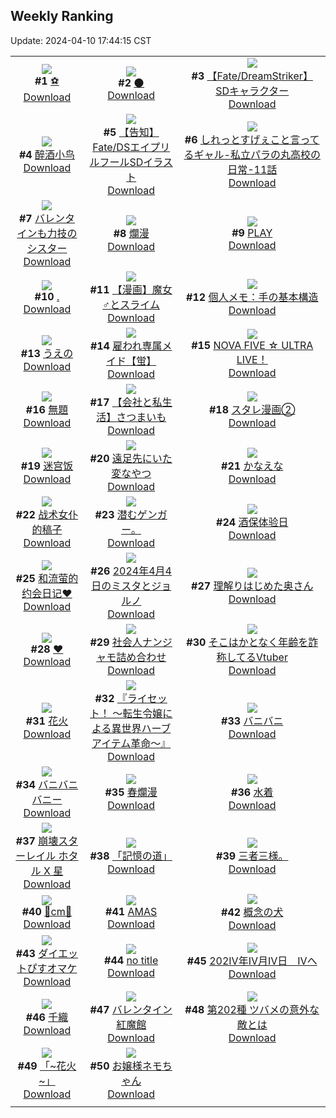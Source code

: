 ## Weekly Ranking
Update: 2024-04-10 17:44:15 CST

|      |      |      |
| :----: | :----: | :----: |
| ![](https://i.pixiv.re/c/240x480/img-master/img/2024/04/04/00/09/10/117524054_p0_master1200.jpg)<br>**#1** [⚽](https://www.pixiv.net/artworks/117524054)<br>[Download](https://i.pixiv.re/img-original/img/2024/04/04/00/09/10/117524054_p0.png) | ![](https://i.pixiv.re/c/240x480/img-master/img/2024/04/04/00/41/04/117525148_p0_master1200.jpg)<br>**#2** [🌑](https://www.pixiv.net/artworks/117525148)<br>[Download](https://i.pixiv.re/img-original/img/2024/04/04/00/41/04/117525148_p0.jpg) | ![](https://i.pixiv.re/c/240x480/img-master/img/2024/04/03/00/00/04/117494992_p0_master1200.jpg)<br>**#3** [【Fate/DreamStriker】 SDキャラクター](https://www.pixiv.net/artworks/117494992)<br>[Download](https://i.pixiv.re/img-original/img/2024/04/03/00/00/04/117494992_p0.png) |
| ![](https://i.pixiv.re/c/240x480/img-master/img/2024/04/03/00/41/21/117496544_p0_master1200.jpg)<br>**#4** [醉酒小鸟](https://www.pixiv.net/artworks/117496544)<br>[Download](https://i.pixiv.re/img-original/img/2024/04/03/00/41/21/117496544_p0.jpg) | ![](https://i.pixiv.re/c/240x480/img-master/img/2024/04/04/18/49/17/117542520_p0_master1200.jpg)<br>**#5** [【告知】Fate/DSエイプリルフールSDイラスト](https://www.pixiv.net/artworks/117542520)<br>[Download](https://i.pixiv.re/img-original/img/2024/04/04/18/49/17/117542520_p0.png) | ![](https://i.pixiv.re/c/240x480/img-master/img/2024/04/04/00/05/54/117523906_p0_master1200.jpg)<br>**#6** [しれっとすげぇこと言ってるギャル-私立パラの丸高校の日常-11話](https://www.pixiv.net/artworks/117523906)<br>[Download](https://i.pixiv.re/img-original/img/2024/04/04/00/05/54/117523906_p0.jpg) |
| ![](https://i.pixiv.re/c/240x480/img-master/img/2024/04/04/19/49/47/117544031_p0_master1200.jpg)<br>**#7** [バレンタインも力技のシスター](https://www.pixiv.net/artworks/117544031)<br>[Download](https://i.pixiv.re/img-original/img/2024/04/04/19/49/47/117544031_p0.jpg) | ![](https://i.pixiv.re/c/240x480/img-master/img/2024/04/03/00/00/27/117495111_p0_master1200.jpg)<br>**#8** [爛漫](https://www.pixiv.net/artworks/117495111)<br>[Download](https://i.pixiv.re/img-original/img/2024/04/03/00/00/27/117495111_p0.png) | ![](https://i.pixiv.re/c/240x480/img-master/img/2024/04/05/00/00/04/117552206_p0_master1200.jpg)<br>**#9** [PLAY](https://www.pixiv.net/artworks/117552206)<br>[Download](https://i.pixiv.re/img-original/img/2024/04/05/00/00/04/117552206_p0.png) |
| ![](https://i.pixiv.re/c/240x480/img-master/img/2024/04/04/18/44/05/117542401_p0_master1200.jpg)<br>**#10** [.](https://www.pixiv.net/artworks/117542401)<br>[Download](https://i.pixiv.re/img-original/img/2024/04/04/18/44/05/117542401_p0.jpg) | ![](https://i.pixiv.re/c/240x480/img-master/img/2024/04/05/00/08/35/117552809_p0_master1200.jpg)<br>**#11** [【漫画】魔女♂とスライム](https://www.pixiv.net/artworks/117552809)<br>[Download](https://i.pixiv.re/img-original/img/2024/04/05/00/08/35/117552809_p0.jpg) | ![](https://i.pixiv.re/c/240x480/img-master/img/2024/04/04/06/00/09/117530130_p0_master1200.jpg)<br>**#12** [個人メモ：手の基本構造](https://www.pixiv.net/artworks/117530130)<br>[Download](https://i.pixiv.re/img-original/img/2024/04/04/06/00/09/117530130_p0.jpg) |
| ![](https://i.pixiv.re/c/240x480/img-master/img/2024/04/05/07/30/01/117559756_p0_master1200.jpg)<br>**#13** [うえの](https://www.pixiv.net/artworks/117559756)<br>[Download](https://i.pixiv.re/img-original/img/2024/04/05/07/30/01/117559756_p0.jpg) | ![](https://i.pixiv.re/c/240x480/img-master/img/2024/04/05/00/00/20/117552312_p0_master1200.jpg)<br>**#14** [雇われ専属メイド【蛍】](https://www.pixiv.net/artworks/117552312)<br>[Download](https://i.pixiv.re/img-original/img/2024/04/05/00/00/20/117552312_p0.jpg) | ![](https://i.pixiv.re/c/240x480/img-master/img/2024/04/03/00/53/00/117496851_p0_master1200.jpg)<br>**#15** [NOVA FIVE ☆ ULTRA LIVE！](https://www.pixiv.net/artworks/117496851)<br>[Download](https://i.pixiv.re/img-original/img/2024/04/03/00/53/00/117496851_p0.png) |
| ![](https://i.pixiv.re/c/240x480/img-master/img/2024/04/04/22/44/18/117549661_p0_master1200.jpg)<br>**#16** [無題](https://www.pixiv.net/artworks/117549661)<br>[Download](https://i.pixiv.re/img-original/img/2024/04/04/22/44/18/117549661_p0.png) | ![](https://i.pixiv.re/c/240x480/img-master/img/2024/04/05/12/00/09/117563365_p0_master1200.jpg)<br>**#17** [【会社と私生活】さつまいも](https://www.pixiv.net/artworks/117563365)<br>[Download](https://i.pixiv.re/img-original/img/2024/04/05/12/00/09/117563365_p0.jpg) | ![](https://i.pixiv.re/c/240x480/img-master/img/2024/04/04/19/07/11/117543021_p0_master1200.jpg)<br>**#18** [スタレ漫画②](https://www.pixiv.net/artworks/117543021)<br>[Download](https://i.pixiv.re/img-original/img/2024/04/04/19/07/11/117543021_p0.jpg) |
| ![](https://i.pixiv.re/c/240x480/img-master/img/2024/04/03/11/12/17/117505125_p0_master1200.jpg)<br>**#19** [迷宫饭](https://www.pixiv.net/artworks/117505125)<br>[Download](https://i.pixiv.re/img-original/img/2024/04/03/11/12/17/117505125_p0.png) | ![](https://i.pixiv.re/c/240x480/img-master/img/2024/04/05/20/24/34/117573805_p0_master1200.jpg)<br>**#20** [遠足先にいた変なやつ](https://www.pixiv.net/artworks/117573805)<br>[Download](https://i.pixiv.re/img-original/img/2024/04/05/20/24/34/117573805_p0.jpg) | ![](https://i.pixiv.re/c/240x480/img-master/img/2024/04/04/04/47/16/117529397_p0_master1200.jpg)<br>**#21** [かなえな](https://www.pixiv.net/artworks/117529397)<br>[Download](https://i.pixiv.re/img-original/img/2024/04/04/04/47/16/117529397_p0.png) |
| ![](https://i.pixiv.re/c/240x480/img-master/img/2024/04/04/14/11/51/117537163_p0_master1200.jpg)<br>**#22** [战术女仆的稿子](https://www.pixiv.net/artworks/117537163)<br>[Download](https://i.pixiv.re/img-original/img/2024/04/04/14/11/51/117537163_p0.jpg) | ![](https://i.pixiv.re/c/240x480/img-master/img/2024/04/04/13/55/11/117534056_p0_master1200.jpg)<br>**#23** [潜むゲンガー。](https://www.pixiv.net/artworks/117534056)<br>[Download](https://i.pixiv.re/img-original/img/2024/04/04/13/55/11/117534056_p0.jpg) | ![](https://i.pixiv.re/c/240x480/img-master/img/2024/04/05/14/18/42/117565712_p0_master1200.jpg)<br>**#24** [酒保体验日](https://www.pixiv.net/artworks/117565712)<br>[Download](https://i.pixiv.re/img-original/img/2024/04/05/14/18/42/117565712_p0.jpg) |
| ![](https://i.pixiv.re/c/240x480/img-master/img/2024/04/03/23/05/31/117521539_p0_master1200.jpg)<br>**#25** [和流萤的约会日记♥](https://www.pixiv.net/artworks/117521539)<br>[Download](https://i.pixiv.re/img-original/img/2024/04/03/23/05/31/117521539_p0.jpg) | ![](https://i.pixiv.re/c/240x480/img-master/img/2024/04/04/00/18/27/117524431_p0_master1200.jpg)<br>**#26** [2024年4月4日のミスタとジョルノ](https://www.pixiv.net/artworks/117524431)<br>[Download](https://i.pixiv.re/img-original/img/2024/04/04/00/18/27/117524431_p0.jpg) | ![](https://i.pixiv.re/c/240x480/img-master/img/2024/04/04/00/04/03/117523814_p0_master1200.jpg)<br>**#27** [理解りはじめた奥さん](https://www.pixiv.net/artworks/117523814)<br>[Download](https://i.pixiv.re/img-original/img/2024/04/04/00/04/03/117523814_p0.jpg) |
| ![](https://i.pixiv.re/c/240x480/img-master/img/2024/04/04/00/00/27/117523481_p0_master1200.jpg)<br>**#28** [❤](https://www.pixiv.net/artworks/117523481)<br>[Download](https://i.pixiv.re/img-original/img/2024/04/04/00/00/27/117523481_p0.jpg) | ![](https://i.pixiv.re/c/240x480/img-master/img/2024/04/03/18/44/57/117513428_p0_master1200.jpg)<br>**#29** [社会人ナンジャモ詰め合わせ](https://www.pixiv.net/artworks/117513428)<br>[Download](https://i.pixiv.re/img-original/img/2024/04/03/18/44/57/117513428_p0.jpg) | ![](https://i.pixiv.re/c/240x480/img-master/img/2024/04/04/21/00/15/117546196_p0_master1200.jpg)<br>**#30** [そこはかとなく年齢を詐称してるVtuber](https://www.pixiv.net/artworks/117546196)<br>[Download](https://i.pixiv.re/img-original/img/2024/04/04/21/00/15/117546196_p0.png) |
| ![](https://i.pixiv.re/c/240x480/img-master/img/2024/04/04/00/00/17/117523452_p0_master1200.jpg)<br>**#31** [花火](https://www.pixiv.net/artworks/117523452)<br>[Download](https://i.pixiv.re/img-original/img/2024/04/04/00/00/17/117523452_p0.jpg) | ![](https://i.pixiv.re/c/240x480/img-master/img/2024/04/04/00/06/03/117523914_p0_master1200.jpg)<br>**#32** [『ライセット！ ～転生令嬢による異世界ハーブアイテム革命～』](https://www.pixiv.net/artworks/117523914)<br>[Download](https://i.pixiv.re/img-original/img/2024/04/04/00/06/03/117523914_p0.jpg) | ![](https://i.pixiv.re/c/240x480/img-master/img/2024/04/03/00/00/04/117494996_p0_master1200.jpg)<br>**#33** [バニバニ](https://www.pixiv.net/artworks/117494996)<br>[Download](https://i.pixiv.re/img-original/img/2024/04/03/00/00/04/117494996_p0.jpg) |
| ![](https://i.pixiv.re/c/240x480/img-master/img/2024/04/04/00/00/01/117523385_p0_master1200.jpg)<br>**#34** [バニバニバニー](https://www.pixiv.net/artworks/117523385)<br>[Download](https://i.pixiv.re/img-original/img/2024/04/04/00/00/01/117523385_p0.jpg) | ![](https://i.pixiv.re/c/240x480/img-master/img/2024/04/04/20/22/18/117545000_p0_master1200.jpg)<br>**#35** [春爛漫](https://www.pixiv.net/artworks/117545000)<br>[Download](https://i.pixiv.re/img-original/img/2024/04/04/20/22/18/117545000_p0.jpg) | ![](https://i.pixiv.re/c/240x480/img-master/img/2024/04/03/19/54/50/117515243_p0_master1200.jpg)<br>**#36** [水着](https://www.pixiv.net/artworks/117515243)<br>[Download](https://i.pixiv.re/img-original/img/2024/04/03/19/54/50/117515243_p0.png) |
| ![](https://i.pixiv.re/c/240x480/img-master/img/2024/04/03/23/44/12/117522831_p0_master1200.jpg)<br>**#37** [崩壊スターレイル  ホタル X 星](https://www.pixiv.net/artworks/117522831)<br>[Download](https://i.pixiv.re/img-original/img/2024/04/03/23/44/12/117522831_p0.jpg) | ![](https://i.pixiv.re/c/240x480/img-master/img/2024/04/04/00/00/20/117523459_p0_master1200.jpg)<br>**#38** [「記憶の道」](https://www.pixiv.net/artworks/117523459)<br>[Download](https://i.pixiv.re/img-original/img/2024/04/04/00/00/20/117523459_p0.jpg) | ![](https://i.pixiv.re/c/240x480/img-master/img/2024/04/03/06/26/00/117501454_p0_master1200.jpg)<br>**#39** [三者三様。](https://www.pixiv.net/artworks/117501454)<br>[Download](https://i.pixiv.re/img-original/img/2024/04/03/06/26/00/117501454_p0.jpg) |
| ![](https://i.pixiv.re/c/240x480/img-master/img/2024/04/04/20/49/19/117545815_p0_master1200.jpg)<br>**#40** [🔔cm🔔](https://www.pixiv.net/artworks/117545815)<br>[Download](https://i.pixiv.re/img-original/img/2024/04/04/20/49/19/117545815_p0.png) | ![](https://i.pixiv.re/c/240x480/img-master/img/2024/04/03/00/00/25/117495096_p0_master1200.jpg)<br>**#41** [AMAS](https://www.pixiv.net/artworks/117495096)<br>[Download](https://i.pixiv.re/img-original/img/2024/04/03/00/00/25/117495096_p0.jpg) | ![](https://i.pixiv.re/c/240x480/img-master/img/2024/04/04/00/44/05/117525219_p0_master1200.jpg)<br>**#42** [概念の犬](https://www.pixiv.net/artworks/117525219)<br>[Download](https://i.pixiv.re/img-original/img/2024/04/04/00/44/05/117525219_p0.png) |
| ![](https://i.pixiv.re/c/240x480/img-master/img/2024/04/04/12/04/06/117535145_p0_master1200.jpg)<br>**#43** [ダイエットぴすオマケ](https://www.pixiv.net/artworks/117535145)<br>[Download](https://i.pixiv.re/img-original/img/2024/04/04/12/04/06/117535145_p0.png) | ![](https://i.pixiv.re/c/240x480/img-master/img/2024/04/04/10/10/10/117533512_p0_master1200.jpg)<br>**#44** [no title](https://www.pixiv.net/artworks/117533512)<br>[Download](https://i.pixiv.re/img-original/img/2024/04/04/10/10/10/117533512_p0.jpg) | ![](https://i.pixiv.re/c/240x480/img-master/img/2024/04/04/04/44/06/117529357_p0_master1200.jpg)<br>**#45** [202Ⅳ年Ⅳ月Ⅳ日　Ⅳへ](https://www.pixiv.net/artworks/117529357)<br>[Download](https://i.pixiv.re/img-original/img/2024/04/04/04/44/06/117529357_p0.png) |
| ![](https://i.pixiv.re/c/240x480/img-master/img/2024/04/03/00/00/21/117495079_p0_master1200.jpg)<br>**#46** [千織](https://www.pixiv.net/artworks/117495079)<br>[Download](https://i.pixiv.re/img-original/img/2024/04/03/00/00/21/117495079_p0.jpg) | ![](https://i.pixiv.re/c/240x480/img-master/img/2024/04/03/19/15/07/117514243_p0_master1200.jpg)<br>**#47** [バレンタイン紅魔館](https://www.pixiv.net/artworks/117514243)<br>[Download](https://i.pixiv.re/img-original/img/2024/04/03/19/15/07/117514243_p0.jpg) | ![](https://i.pixiv.re/c/240x480/img-master/img/2024/04/04/18/19/32/117540784_p0_master1200.jpg)<br>**#48** [第202種 ツバメの意外な敵とは](https://www.pixiv.net/artworks/117540784)<br>[Download](https://i.pixiv.re/img-original/img/2024/04/04/18/19/32/117540784_p0.jpg) |
| ![](https://i.pixiv.re/c/240x480/img-master/img/2024/04/04/19/54/23/117544138_p0_master1200.jpg)<br>**#49** [「~花火~」](https://www.pixiv.net/artworks/117544138)<br>[Download](https://i.pixiv.re/img-original/img/2024/04/04/19/54/23/117544138_p0.jpg) | ![](https://i.pixiv.re/c/240x480/img-master/img/2024/04/05/00/16/57/117553092_p0_master1200.jpg)<br>**#50** [お嬢様ネモちゃん](https://www.pixiv.net/artworks/117553092)<br>[Download](https://i.pixiv.re/img-original/img/2024/04/05/00/16/57/117553092_p0.jpg) |
|      |
